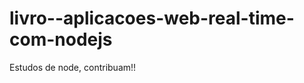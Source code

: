 livro--aplicacoes-web-real-time-com-nodejs
==========================================

Estudos de node, contribuam!!
